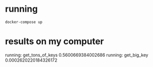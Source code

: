 # running
`docker-compose up`

# results on my computer
running:  get_tons_of_keys
0.5600669384002686
running:  get_big_key
0.0002620220184326172
